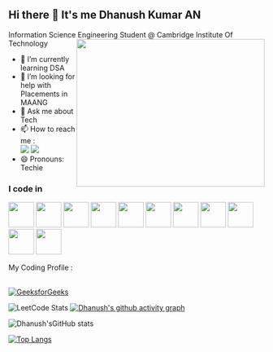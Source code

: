 ## Hi there 👋 It's me Dhanush Kumar AN

Information Science Engineering Student @ Cambridge Institute Of Technology
<img align="right" width="370" height="290" src="https://i.pinimg.com/originals/47/f0/34/47f0342cec72b800463bf003eac1257e.gif">                                                 
- 🌱 I’m currently learning DSA
- 🤔 I’m looking for help with Placements in MAANG
- 💬 Ask me about Tech
- 📫 How to reach me :
<br /> [<img src="https://img.shields.io/badge/Twitter-1DA1F2?style=for-the-badge&logo=twitter&logoColor=white" />](https://x.com/Dhanush_255) [<img src="https://img.shields.io/badge/LinkedIn-0077B5?style=for-the-badge&logo=linkedin&logoColor=white" />](https://www.linkedin.com/in/dhanushkumar-an/)
- 😄 Pronouns: Techie


### I code in
<img height="50" width="50" src="https://img.icons8.com/color/48/000000/python.png" /> <img height="50" width="50" src="https://img.icons8.com/color/48/000000/c-programming.png" /> <img height="50" width="50" src="https://img.icons8.com/color/48/000000/c-plus-plus-logo.png" /> <img height="50" width="50" src="https://img.icons8.com/color/48/000000/java-coffee-cup-logo.png" /> <img height="50" width="50" src="https://img.icons8.com/color/48/000000/html-5.png" /> <img height="50" width="50" src="https://img.icons8.com/color/48/000000/css3.png" /> <img height="50" width="50" src="https://img.icons8.com/color/48/000000/bootstrap.png" />
<img height="50" width="50" src="https://img.icons8.com/color/48/000000/javascript.png"/> <img height="50" width="50" src="https://img.icons8.com/color/48/000000/google-firebase-console.png"/> <img height="50" width="50" src="https://img.icons8.com/color/48/000000/mysql-logo.png"/> <img height="50" width="50" src="https://img.icons8.com/color/48/000000/spring-logo.png"/>

My Coding Profile :

<br /> [![GeeksforGeeks](https://img.shields.io/badge/GeeksforGeeks-Profile-green)](https://auth.geeksforgeeks.org/user/dhanush1y2c/)



![LeetCode Stats](https://leetcard.jacoblin.cool/Dhanush_25?theme=dark&font=Marcellus)
[![Dhanush's github activity graph](https://github-readme-activity-graph.vercel.app/graph?username=dhanushkumar25&bg_color=090b10&color=9e4c98&line=4c9e56&point=f5f6fa&area=true&hide_border=true)](https://github.com/ashutosh00710/github-readme-activity-graph)

![Dhanush'sGitHub stats](https://github-readme-stats.vercel.app/api?username=dhanushkumar25)

[![Top Langs](https://github-readme-stats.vercel.app/api/top-langs/?username=dhanushkumar25&layout=donut-vertical)](https://github.com/dhanushkumar25/github-readme-stats)
